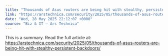 ```yaml
---
title: "Thousands of Asus routers are being hit with stealthy, persistent backdoors"
link: "https://arstechnica.com/security/2025/05/thousands-of-asus-routers-are-being-hit-with-stealthy-persistent-backdoors/"
date: "Wed, 28 May 2025 22:12:07 +0000"
source: "Biz & IT – Ars Technica"
---
```


This is a summary. Read the full article at: https://arstechnica.com/security/2025/05/thousands-of-asus-routers-are-being-hit-with-stealthy-persistent-backdoors/
